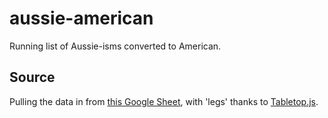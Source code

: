 # aussie-american
Running list of Aussie-isms converted to American.

## Source
Pulling the data in from [this Google Sheet](https://docs.google.com/spreadsheets/d/10ylThLHua_sD_QqdaYw9BpIlS2wQ-1G2HfCeds5roAM/edit?usp=sharing), with 'legs' thanks to [Tabletop.js](https://github.com/jsoma/tabletop).
